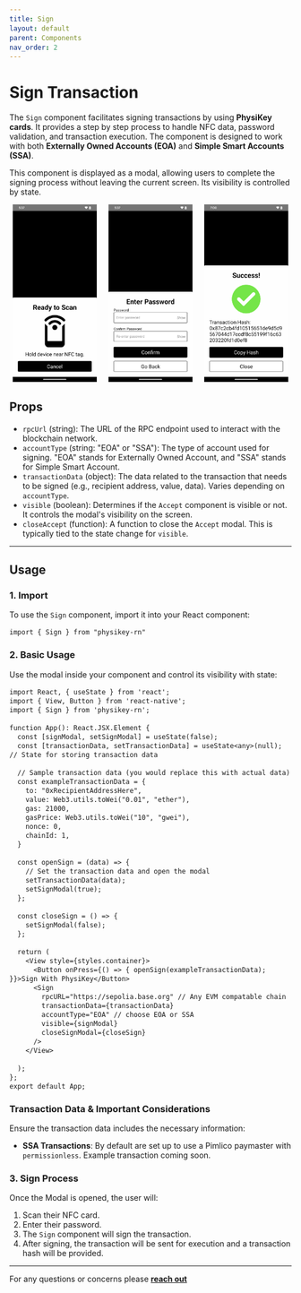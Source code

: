 ```yaml
---
title: Sign
layout: default
parent: Components
nav_order: 2
---
```


# Sign Transaction

The `Sign` component facilitates signing transactions by using **PhysiKey cards**. It provides a step by step process to handle NFC data, password validation, and transaction execution. The component is designed to work with both **Externally Owned Accounts (EOA)** and **Simple Smart Accounts (SSA)**.

This component is displayed as a modal, allowing users to complete the signing process without leaving the current screen. Its visibility is controlled by state.

<div style="display: grid; grid-template-columns: repeat(3, 1fr); gap: 8px;">
  <div style="text-align: center;">
    <img src="../../images/scan.png" style="width: 150px; height: auto;" alt="Scan" />
  </div>
  <div style="text-align: center;">
    <img src="../../images/password.png" style="width: 150px; height: auto;" alt="Password" />
  </div>
  <div style="text-align: center;">
    <img src="../../images/success_2.png" style="width: 150px; height: auto;" alt="Success" />
  </div>
</div>

## Props
- `rpcUrl` (string): The URL of the RPC endpoint used to interact with the blockchain network.
- `accountType` (string: "EOA" or "SSA"): The type of account used for signing. "EOA" stands for Externally Owned Account, and "SSA" stands for Simple Smart Account.
- `transactionData` (object): The data related to the transaction that needs to be signed (e.g., recipient address, value, data).  Varies depending on `accountType`.
- `visible` (boolean): Determines if the `Accept` component is visible or not. It controls the modal's visibility on the screen.
- `closeAccept` (function): A function to close the `Accept` modal. This is typically tied to the state change for `visible`.

---

## Usage

### 1. Import 
To use the `Sign` component, import it into your React component:

````tsx
import { Sign } from "physikey-rn"
````

### 2. Basic Usage 
Use the modal inside your component and control its visibility with state:

````tsx
import React, { useState } from 'react';
import { View, Button } from 'react-native';
import { Sign } from 'physikey-rn';

function App(): React.JSX.Element {
  const [signModal, setSignModal] = useState(false);
  const [transactionData, setTransactionData] = useState<any>(null); // State for storing transaction data

  // Sample transaction data (you would replace this with actual data)
  const exampleTransactionData = {
    to: "0xRecipientAddressHere", 
    value: Web3.utils.toWei("0.01", "ether"), 
    gas: 21000, 
    gasPrice: Web3.utils.toWei("10", "gwei"), 
    nonce: 0, 
    chainId: 1, 
  }

  const openSign = (data) => {
    // Set the transaction data and open the modal
    setTransactionData(data);
    setSignModal(true);
  };

  const closeSign = () => {
    setSignModal(false);
  };

  return (
    <View style={styles.container}>
      <Button onPress={() => { openSign(exampleTransactionData); }}>Sign With PhysiKey</Button>
      <Sign
        rpcURL="https://sepolia.base.org" // Any EVM compatable chain
        transactionData={transactionData}
        accountType="EOA" // choose EOA or SSA
        visible={signModal}
        closeSignModal={closeSign}
      />
    </View>

  );
};
export default App;
````

### Transaction Data & Important Considerations
Ensure the transaction data includes the necessary information: 
- **SSA Transactions**: By default are set up to use a Pimlico paymaster with `permissionless`.  Example transaction coming soon.

### 3. Sign Process
Once the Modal is opened, the user will:
1. Scan their NFC card.
2. Enter their password.
3. The `Sign` component will sign the transaction.
4. After signing, the transaction will be sent for execution and a transaction hash will be provided.

---

For any questions or concerns please **[reach out](https://www.physikey.xyz/)** 

